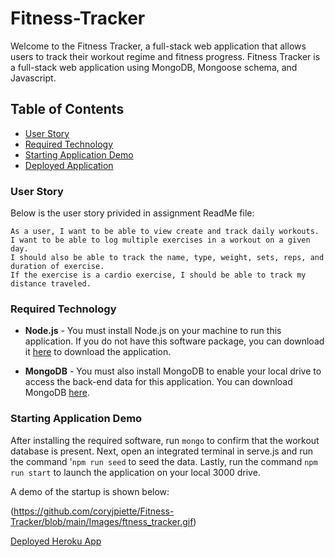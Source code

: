 # Fitness-Tracker

Welcome to the Fitness Tracker, a full-stack web application that allows users to track their workout regime and fitness progress. Fitness Tracker is a full-stack web application using MongoDB, Mongoose schema, and Javascript.


## Table of Contents

- [User Story](#user-story)
- [Required Technology](#required-technology)
- [Starting Application Demo](#starting-application-demo)
- [Deployed Application](#deployed-application)


### User Story
Below is the user story privided in assignment ReadMe file:
```
As a user, I want to be able to view create and track daily workouts.
I want to be able to log multiple exercises in a workout on a given day.
I should also be able to track the name, type, weight, sets, reps, and duration of exercise.
If the exercise is a cardio exercise, I should be able to track my distance traveled.
```

### Required Technology

- **Node.js** - You must install Node.js on your machine to run this application. If you do not have this software package, you can download it [here](https://nodejs.org/en/) to download the application.


- **MongoDB** - You must also install MongoDB to enable your local drive to access the back-end data for this application. You can download MongoDB [here](https://www.mongodb.com/try/download/community).

### Starting Application Demo

After installing the required software, run `mongo` to confirm that the workout database is present. 
Next, open an integrated terminal in serve.js and run the command '`npm run seed` to seed the data.
Lastly, run the command `npm run start` to launch the application on your local 3000 drive.

A demo of the startup is shown below:

(https://github.com/coryjpiette/Fitness-Tracker/blob/main/Images/ftness_tracker.gif)

[Deployed Heroku App](https://shrouded-shore-00767.herokuapp.com/?id=614d2c9ad786b60016df9534)
